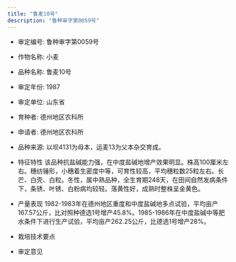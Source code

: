 ```yaml
---
title: "鲁麦10号"
description: "鲁种审字第0059号"
---
```

* 审定编号:  鲁种审字第0059号

*  作物名称:  小麦

*  品种名称:  鲁麦10号

*  审定年份:  1987

*  审定单位:  山东省

* 育种者:  德州地区农科所

*  申请者:  德州地区农科所

*  品种来源:  以坝4131为母本，运麦13为父本杂交育成。

*  特征特性
该品种抗盐碱能力强，在中度盐碱地增产效果明显。株高100厘米左右。穗纺锤形，小穗着生密度中等，可育性较高，平均穗粒数25粒左右。长芒、白壳、白粒。冬性，属中熟品种，全生育期248天，在田间自然发病条件下，条锈、叶锈、白粉病均较轻。落黄性好，成熟时整株呈金黄色。

*  产量表现
1982-1983年在德州地区重度和中度盐碱地多点试验，平均亩产167.57公斤，比对照种德选1号增产45.8%。1985-1986年在中度盐碱中等肥水条件下进行生产试验，平均亩产262.25公斤，比德选1号增产28%。

*  栽培技术要点


*  审定意见


